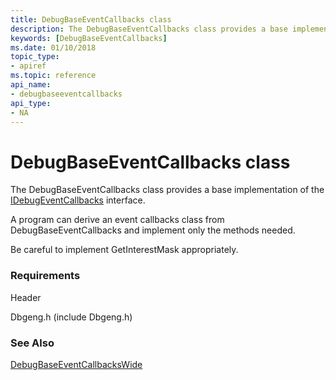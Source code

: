```yaml
---
title: DebugBaseEventCallbacks class
description: The DebugBaseEventCallbacks class provides a base implementation of the IDebugEventCallbacks interface. 
keywords: [DebugBaseEventCallbacks]
ms.date: 01/10/2018
topic_type:
- apiref
ms.topic: reference
api_name:
- debugbaseeventcallbacks
api_type:
- NA
---
```


# DebugBaseEventCallbacks class 

The DebugBaseEventCallbacks class provides a base implementation of the [IDebugEventCallbacks](/windows-hardware/drivers/ddi/dbgeng/nn-dbgeng-idebugeventcallbacks) interface. 

A program can derive an event callbacks class from DebugBaseEventCallbacks and implement only the methods needed. 

Be careful to implement GetInterestMask appropriately.
 
### Requirements

Header

Dbgeng.h (include Dbgeng.h)  


### See Also
[DebugBaseEventCallbacksWide](debugbaseeventcallbackswide.md)

 

